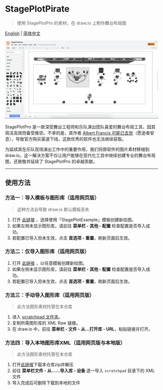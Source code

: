 # StagePlotPirate

> 使用 StagePlotPro 的素材，在 draw.io 上制作舞台布局图

[English](README.md) | [简体中文](README_CN.md)

![example](src/screenshot.png)

StagePlotPro 是一款深受舞台工程师和乐队演出团队喜爱的舞台布局工具，因其简洁高效而备受推崇。不幸的是，其作者 [Albert Francis 可能已去世](https://www.reddit.com/r/livesound/comments/1700war/is_stageplotpro_dead/)（愿逝者安息），导致官方购买渠道下线，这款优秀的软件也无法继续获取。

为延续其在乐队现场演出工作中的重要作用，我们将原软件的图片素材移植到 draw.io。这一解决方案不仅让用户能够在现代化工具中继续创建专业的舞台布局图，还致敬并延续了 StagePlotPro 的卓越贡献。

---

## 使用方法

### 方法一：导入模板与图形库（适用网页版）
> 这种方法会导致 draw.io 默认模板丢失
1. 打开 [此链接](https://app.diagrams.net/#_CONFIG_NY1LCsMwDERP460X6SLrfsg60BOorhoL/AmWTHL8jguFYZ4GIY2bb26ajPOeyHiRxIjucoVHs11/4wI1OvwmFvurK7dQi3ExH2rG7h6ll3pACE+jjddUbZWGl+OUPwpEpvdgJimAtgD/N6s/cxrV8+ML) ，选择使用「StagePlotExample」模板创建新绘图。
2. 如果左侧未显示图形库，请前往 **菜单栏 - 其他 - 配置** 检查配置是否导入成功。
3. 若配置已导入但未生效，点击 **首选项 - 重置**，刷新页面后生效。

### 方法二：仅导入图形库（适用网页版）
1. 打开 [此链接](https://app.diagrams.net/#_CONFIG_zdjNboMwDAfwp+HaAxPqeaPaaYdK086TCS7xSj4WO6N9+wE97LIH+EsIOR+KfnLARDTHl6ZtR75Qna2vaim8yVCoCOs60Dw9N90248Ob5bWnWzvarn3db4WWwyTm61CVi0vRONrBpbCP9l5qTMt67c13o4nPc7KzFDJ+LMAX3QPPND6iQBL3QN06zflM496kyQ63MG+mtocAzdnTwGiqUtKCRjJRsDQNpIolcj5JwSKN/COOwUxfYJ5SA5aI0Qolf1fJYVsfijXZpxrFEUsl6/JgooTlufJ9SIXA9i2IgwMhPt8hRbEE9qELVTGzFWvgIo5mLFbmEY9UXFUVtOqZhSJYAc1zdVcwUloYrCYo3bJPEez4q0xgxyiVOMHtXWa6wqGsrKkCM92jeSyS0TCDvXSL/J0LutMDxXFz/vvDzErl5nj6BQ==) ，以任意模板创建新绘图。
2. 如果左侧未显示图形库，请前往 **菜单栏 - 其他 - 配置** 检查配置是否导入成功。
3. 若配置已导入但未生效，点击 **首选项 - 重置**，刷新页面后生效。

### 方法三：手动导入图形库（适用网页版）
> 此方法图形素材托管在本仓库
1. 进入 [scratchpad 文件夹](https://github.com/Chiunownow/StagePlotPirate/tree/main/scratchpad)。
2. 复制所需图形库的 XML Raw 链接。
3. 在 draw.io 中，前往 **菜单栏 - 文件 - 从…打开库 - URL**，粘贴链接并打开。

### 方法四：导入本地图形库XML（适用网页版与本地版）
> 此方法图形素材托管在本仓库
1. 打开[此链接](https://github.com/Chiunownow/StagePlotPirate/archive/refs/heads/main.zip)下载本仓库zip并解压
2. 前往 **菜单栏文件 - 从……导入库 - 设备** 逐一导入 `scratchpad` 目录下的 XML 文件
3. 导入完成后可删除下载到本地的文件